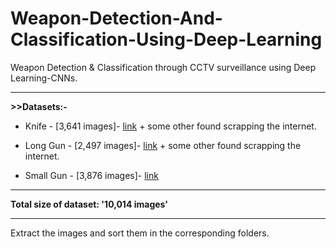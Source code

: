# Weapon-Detection-And-Classification-Using-Deep-Learning
Weapon Detection &amp; Classification through CCTV surveillance using Deep Learning-CNNs.
<hr>
<b>>>Datasets:-</b><br>

- Knife - [3,641 images]- [link](http://kt.agh.edu.pl/~matiolanski/KnivesImagesDatabase/) + some other found scrapping the internet.

- Long Gun - [2,497 images]- [link](http://www.imfdb.org/wiki/Main_Page) + some other found scrapping the internet.

- Small Gun - [3,876 images]- [link](https://sci2s.ugr.es/sites/default/files/files/TematicWebSites/WeaponsDetection/BasesDeDatos/Test.zip)

*************************************************

**Total size of dataset: '10,014 images'**

*************************************************

Extract the images and sort them in the corresponding folders.


